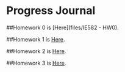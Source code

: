 # Progress Journal

##Homework 0 is
[Here](files/IE582 - HW0).

##Homework 1 is 
[Here](files/IE582---HW1.html).

##Homework 2 is 
[Here](files/IE582_HW2.html).

##Homework 3 is 
[Here](files/IE582_HW3.html).

